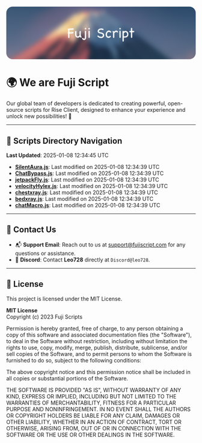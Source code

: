 ![Banner](.github/b.webp)

# 🌍 **We are Fuji Script**

Our global team of developers is dedicated to creating powerful, open-source scripts for Rise Client, designed to enhance your experience and unlock new possibilities! 🌟

---
<!-- SCRIPTS_NAVIGATION_START -->
## 📂 **Scripts Directory Navigation**

**Last Updated**: 2025-01-08 12:34:45 UTC

- **[SilentAura.js](scripts/SilentAura.js)**: Last modified on 2025-01-08 12:34:39 UTC
- **[ChatBypass.js](scripts/ChatBypass.js)**: Last modified on 2025-01-08 12:34:39 UTC
- **[jetpackFly.js](scripts/jetpackFly.js)**: Last modified on 2025-01-08 12:34:39 UTC
- **[velocityHylex.js](scripts/velocityHylex.js)**: Last modified on 2025-01-08 12:34:39 UTC
- **[chestxray.js](scripts/chestxray.js)**: Last modified on 2025-01-08 12:34:39 UTC
- **[bedxray.js](scripts/bedxray.js)**: Last modified on 2025-01-08 12:34:39 UTC
- **[chatMacro.js](scripts/chatMacro.js)**: Last modified on 2025-01-08 12:34:39 UTC

<!-- SCRIPTS_NAVIGATION_END -->

---

## 💬 **Contact Us**  
- 📬 **Support Email**: Reach out to us at [support@fujiscript.com](mailto:support@fujiscript.com) for any questions or assistance.  
- 💬 **Discord**: Contact **Leo728** directly at `Discord@leo728`.

---

## 📜 **License**

This project is licensed under the MIT License.  

**MIT License**  
Copyright (c) 2023 Fuji Scripts  

Permission is hereby granted, free of charge, to any person obtaining a copy of this software and associated documentation files (the "Software"), to deal in the Software without restriction, including without limitation the rights to use, copy, modify, merge, publish, distribute, sublicense, and/or sell copies of the Software, and to permit persons to whom the Software is furnished to do so, subject to the following conditions:  

The above copyright notice and this permission notice shall be included in all copies or substantial portions of the Software.  

THE SOFTWARE IS PROVIDED "AS IS", WITHOUT WARRANTY OF ANY KIND, EXPRESS OR IMPLIED, INCLUDING BUT NOT LIMITED TO THE WARRANTIES OF MERCHANTABILITY, FITNESS FOR A PARTICULAR PURPOSE AND NONINFRINGEMENT. IN NO EVENT SHALL THE AUTHORS OR COPYRIGHT HOLDERS BE LIABLE FOR ANY CLAIM, DAMAGES OR OTHER LIABILITY, WHETHER IN AN ACTION OF CONTRACT, TORT OR OTHERWISE, ARISING FROM, OUT OF OR IN CONNECTION WITH THE SOFTWARE OR THE USE OR OTHER DEALINGS IN THE SOFTWARE.  
